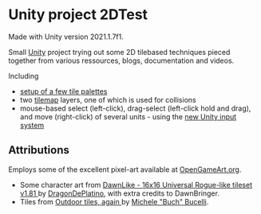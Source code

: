 # Unity project 2DTest

Made with Unity version 2021.1.7f1.

Small [Unity](https://unity.com/) project trying out some 2D tilebased techniques pieced together from various ressources, blogs, documentation and videos.

Including

* [setup of a few tile palettes](https://docs.unity3d.com/Manual/Tilemap-Palette.html)
* two [tilemap](https://docs.unity3d.com/Manual/Tilemap-Painting.html) layers, one of which is used for collisions
* mouse-based select (left-click), drag-select (left-click hold and drag), and move (right-click) of several units - using the [new Unity input system](https://docs.unity3d.com/Packages/com.unity.inputsystem@1.0/manual/QuickStartGuide.html)

## Attributions

Employs some of the excellent pixel-art available at [OpenGameArt.org](https://opengameart.org/).

* Some character art from [
DawnLike - 16x16 Universal Rogue-like tileset v1.81
](https://opengameart.org/content/dawnlike-16x16-universal-rogue-like-tileset-v181) by [DragonDePlatino](https://opengameart.org/users/dragondeplatino), with extra credits to DawnBringer.
* Tiles from [
Outdoor tiles, again
](https://opengameart.org/content/outdoor-tiles-again) by [Michele "Buch" Bucelli](https://opengameart.org/users/buch).
